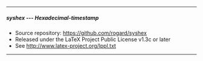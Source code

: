 -----------------------------------------------------------------
##### syshex --- Hexadecimal-timestamp
- Source repository: https://github.com/rogard/syshex
- Released under the LaTeX Project Public License v1.3c or later
- See http://www.latex-project.org/lppl.txt
-----------------------------------------------------------------

